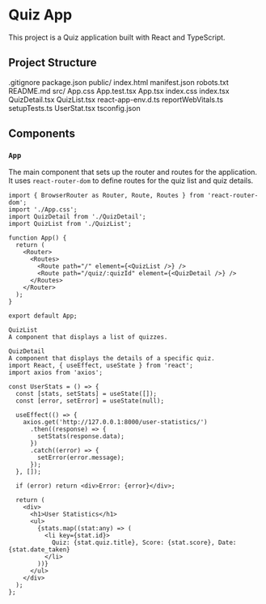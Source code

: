 # Quiz App

This project is a Quiz application built with React and TypeScript.

## Project Structure
.gitignore package.json public/ index.html manifest.json robots.txt README.md src/ App.css App.test.tsx App.tsx index.css index.tsx QuizDetail.tsx QuizList.tsx react-app-env.d.ts reportWebVitals.ts setupTests.ts UserStat.tsx tsconfig.json

## Components

### `App`

The main component that sets up the router and routes for the application. It uses `react-router-dom` to define routes for the quiz list and quiz details.

```tsx
import { BrowserRouter as Router, Route, Routes } from 'react-router-dom';
import './App.css';
import QuizDetail from './QuizDetail';
import QuizList from './QuizList';

function App() {
  return (
    <Router>
      <Routes>
        <Route path="/" element={<QuizList />} />
        <Route path="/quiz/:quizId" element={<QuizDetail />} />
      </Routes>
    </Router>
  );
}

export default App;

QuizList
A component that displays a list of quizzes.

QuizDetail
A component that displays the details of a specific quiz.
import React, { useEffect, useState } from 'react';
import axios from 'axios';

const UserStats = () => {
  const [stats, setStats] = useState([]);
  const [error, setError] = useState(null);

  useEffect(() => {
    axios.get('http://127.0.0.1:8000/user-statistics/')
      .then((response) => {
        setStats(response.data);
      })
      .catch((error) => {
        setError(error.message);
      });
  }, []);

  if (error) return <div>Error: {error}</div>;

  return (
    <div>
      <h1>User Statistics</h1>
      <ul>
        {stats.map((stat:any) => (
          <li key={stat.id}>
            Quiz: {stat.quiz.title}, Score: {stat.score}, Date: {stat.date_taken}
          </li>
        ))}
      </ul>
    </div>
  );
};


